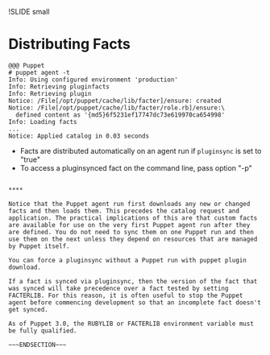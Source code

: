 !SLIDE small
# Distributing Facts

    @@@ Puppet
    # puppet agent -t
    Info: Using configured environment 'production'
    Info: Retrieving pluginfacts
    Info: Retrieving plugin
    Notice: /File[/opt/puppet/cache/lib/facter]/ensure: created
    Notice: /File[/opt/puppet/cache/lib/facter/role.rb]/ensure:\
      defined content as '{md5}6f5231ef17747dc73e619970ca654998'
    Info: Loading facts
    ...
    Notice: Applied catalog in 0.03 seconds

* Facts are distributed automatically on an agent run if `pluginsync` is set to "true"
* To access a pluginsynced fact on the command line, pass option "-p"

~~~SECTION:handouts~~~

****

Notice that the Puppet agent run first downloads any new or changed facts and then loads them. This precedes the catalog request and application. The practical implications of this are that custom facts are available for use on the very first Puppet agent run after they are defined. You do not need to sync them on one Puppet run and then use them on the next unless they depend on resources that are managed by Puppet itself.

You can force a pluginsync without a Puppet run with puppet plugin download.

If a fact is synced via pluginsync, then the version of the fact that was synced will take precedence over a fact tested by setting FACTERLIB. For this reason, it is often useful to stop the Puppet agent before commencing development so that an incomplete fact doesn't get synced.

As of Puppet 3.0, the RUBYLIB or FACTERLIB environment variable must be fully qualified.

~~~ENDSECTION~~~
